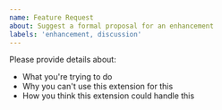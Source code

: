 ```yaml
---
name: Feature Request
about: Suggest a formal proposal for an enhancement
labels: 'enhancement, discussion'
---
```


Please provide details about:

* What you're trying to do
* Why you can't use this extension for this
* How you think this extension could handle this
